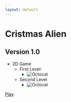```yaml
---
layout: default
---
```


# Cristmas Alien
## Version 1.0

- 2D Game
  - First Level:
    - ![Octocat](img/FirstLevel.PNG)
  - Second Level
    - ![Octocat](img/SecondLevel)    

[Play](https://carol2d.github.io/ChristmasAlienWeb/).

